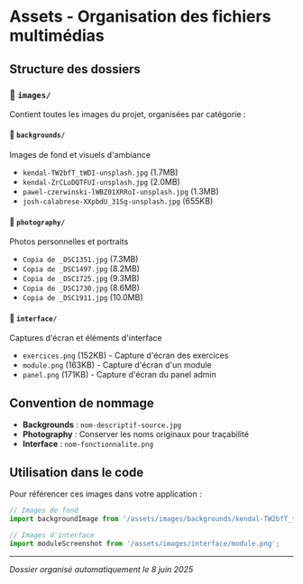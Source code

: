 # Assets - Organisation des fichiers multimédias

## Structure des dossiers

### 📁 `images/`
Contient toutes les images du projet, organisées par catégorie :

#### 📁 `backgrounds/` 
Images de fond et visuels d'ambiance
- `kendal-TW2bfT_tWDI-unsplash.jpg` (1.7MB)
- `kendal-ZrCLoDQTFUI-unsplash.jpg` (2.0MB)
- `pawel-czerwinski-lWBZ01XRRoI-unsplash.jpg` (1.3MB)
- `josh-calabrese-XXpbdU_31Sg-unsplash.jpg` (655KB)

#### 📁 `photography/`
Photos personnelles et portraits
- `Copia de _DSC1351.jpg` (7.3MB)
- `Copia de _DSC1497.jpg` (8.2MB)
- `Copia de _DSC1725.jpg` (9.3MB)
- `Copia de _DSC1730.jpg` (8.6MB)
- `Copia de _DSC1911.jpg` (10.0MB)

#### 📁 `interface/`
Captures d'écran et éléments d'interface
- `exercices.png` (152KB) - Capture d'écran des exercices
- `module.png` (163KB) - Capture d'écran d'un module
- `panel.png` (171KB) - Capture d'écran du panel admin

## Convention de nommage

- **Backgrounds** : `nom-descriptif-source.jpg`
- **Photography** : Conserver les noms originaux pour traçabilité
- **Interface** : `nom-fonctionnalite.png`

## Utilisation dans le code

Pour référencer ces images dans votre application :

```jsx
// Images de fond
import backgroundImage from '/assets/images/backgrounds/kendal-TW2bfT_tWDI-unsplash.jpg';

// Images d'interface
import moduleScreenshot from '/assets/images/interface/module.png';
```

---
*Dossier organisé automatiquement le 8 juin 2025* 